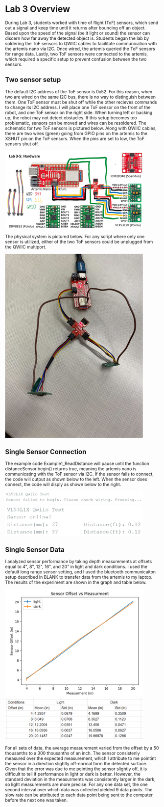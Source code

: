 # Lab 3 Overview
During Lab 3, students worked with time of flight (ToF) sensors, which send out a signal and keep time until it returns after bouncing off an object. Based upon the speed of the signal (be it light or sound) the sensor can discern how far away the detected object is. Students began the lab by soldering the ToF sensors to QWIIC cables to facilitate communication with the artemis nano via I2C. Once wired, the artemis queried the ToF sensors for range data. Lastly, two ToF sensors were connected to the artemis, which required a specific setup to prevent confusion between the two sensors.

## Two sensor setup 
The default I2C address of the ToF sensor is 0x52. For this reason, when two are wired on the same I2C bus, there is no way to distinguish between them. One ToF sensor must be shut off while the other recieves commands to change its I2C address. I will place one ToF sensor on the front of the robot, and one ToF sensor on the right side. When turning left or backing up, the robot may not detect obstacles. If this setup becomes too problematic, sensors can be moved and wires can be resoldered. The schematic for two ToF sensors is pictured below. Along with QWIIC cables, there are two wires (green) going from GPIO pins on the artemis to the XSHUT pin on the ToF sensors. When the pins are set to low, the ToF sensors shut off. 

<img src="schematic.PNG" class="img-responsive" alt="" width= 450>

The physical system is pictured below. For any script where only one sensor is utilized, either of the two ToF sensors could be unplugged from the QWIIC multiport. 

<img src="wiring.jpg" class="img-responsive" alt="" width= 450>

## Single Sensor Connection

The example code Example1_ReadDistance will pause until the function distanceSensor.begin() returns true, meaning the artemis nano is communicating with the ToF sensor via I2C. If the sensor fails to connect, the code will output as shown below to the left. When the sensor does connect, the code will disply as shown below to the right. 

<img src="failed2connect.PNG" class="img-responsive" alt="" width= 450>     <img src="connected.PNG" class="img-responsive" alt="" width= 450>

## Single Sensor Data

I analyzed sensor performance by taking depth measurements at offsets equal to 4", 8", 12", 16", and 20" in light and dark conditions. I used the default long range sensor setting, and I used the bluetooth communicaiton setup described in BLANK to transfer data from the artemis to my laptop. The results of the experiment are shown in the graph and table below.

<img src="cool_graph.PNG" class="img-responsive" alt="" width= 450> <img src="cool_table.PNG" class="img-responsive" alt="" width= 450> 

For all sets of data, the average measurement varied from the offset by a 50 thousanths to a 300 thousanths of an inch. The sensor consistenly measured over the expected measurement, which I attribute to me pointint the sensor in a direction slightly off-normal form the detected surface. Given that the error was due to me pointing the sensor slightly  off, it is difficult to tell if performance in light or dark is better. However, the standard deviation in the measurments was consistently larger in the dark, so light measurements are more precise. For any one data set, the one second interval over which data was collected yielded 9 data points. The slow rate can be attributed to each data point being sent to the computer before the next one was taken.
